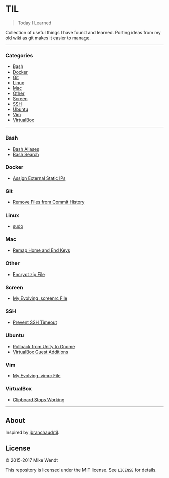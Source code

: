 # TIL
> Today I Learned

Collection of useful things I have found and learned. Porting ideas 
from my old [wiki](http://wiki.mikewendt.net) as git makes it easier 
to manage.

---

### Categories

* [Bash](#bash)
* [Docker](#docker)
* [Git](#git)
* [Linux](#linux)
* [Mac](#mac)
* [Other](#other)
* [Screen](#screen)
* [SSH](#ssh)
* [Ubuntu](#ubuntu)
* [Vim](#vim)
* [VirtualBox](#virtualbox)

---

### Bash

- [Bash Aliases](bash/bash-aliases.md)
- [Bash Search](bash/bash-search.md)

### Docker

- [Assign External Static IPs](docker/assign-external-static-ips.md)

### Git

- [Remove Files from Commit History](git/remove-files-from-commit-history.md)

### Linux

- [sudo](linux/sudo.md)

### Mac

- [Remap Home and End Keys](mac/remap-home-and-end-keys.md)

### Other

- [Encrypt zip File](other/encrypt-zip-file.md)

### Screen

- [My Evolving .screenrc File](screen/.screenrc)

### SSH

- [Prevent SSH Timeout](ssh/prevent-ssh-timeout.md)

### Ubuntu

- [Rollback from Unity to Gnome](ubuntu/rollback-from-unity-to-gnome.md)
- [VirtualBox Guest Additions](ubuntu/virtualbox-guest-additions.md)

### Vim

- [My Evolving .vimrc File](vim/.vimrc)

### VirtualBox

- [Clipboard Stops Working](virtualbox/clipboard-stops-working.md)

---

## About

Inspired by [jbranchaud/til](https://github.com/jbranchaud/til).

## License

&copy; 2015-2017 Mike Wendt

This repository is licensed under the MIT license. See `LICENSE` for
details.
